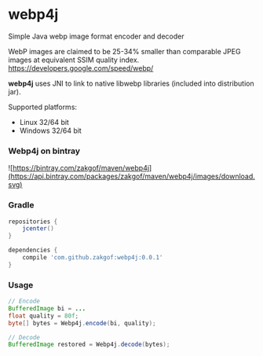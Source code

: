 # webp4j
Simple Java webp image format encoder and decoder

WebP images are claimed to be 25-34% smaller than comparable JPEG images at equivalent SSIM quality index.
https://developers.google.com/speed/webp/

**webp4j** uses JNI to link to native libwebp libraries (included into distribution jar).

Supported platforms:
- Linux 32/64 bit
- Windows 32/64 bit

### Webp4j on bintray
![https://bintray.com/zakgof/maven/webp4j](https://api.bintray.com/packages/zakgof/maven/webp4j/images/download.svg)

### Gradle
```gradle
repositories {
    jcenter()
}

dependencies {
    compile 'com.github.zakgof:webp4j:0.0.1'
}
```
### Usage

```java
// Encode
BufferedImage bi = ...
float quality = 80f;
byte[] bytes = Webp4j.encode(bi, quality);

// Decode
BufferedImage restored = Webp4j.decode(bytes);
```
